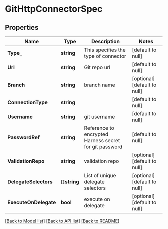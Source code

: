 # GitHttpConnectorSpec

## Properties
Name | Type | Description | Notes
------------ | ------------- | ------------- | -------------
**Type_** | **string** | This specifies the type of connector | [default to null]
**Url** | **string** | Git repo url | [default to null]
**Branch** | **string** | branch name | [optional] [default to null]
**ConnectionType** | **string** |  | [default to null]
**Username** | **string** | git username | [default to null]
**PasswordRef** | **string** | Reference to encrypted Harness secret for git password | [default to null]
**ValidationRepo** | **string** | validation repo | [optional] [default to null]
**DelegateSelectors** | **[]string** | List of unique delegate selectors | [optional] [default to null]
**ExecuteOnDelegate** | **bool** | execute on delegate | [optional] [default to null]

[[Back to Model list]](../README.md#documentation-for-models) [[Back to API list]](../README.md#documentation-for-api-endpoints) [[Back to README]](../README.md)

